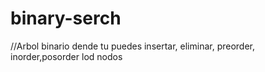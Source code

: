 # binary-serch
//Arbol binario dende tu puedes insertar, eliminar, preorder, inorder,posorder lod nodos
